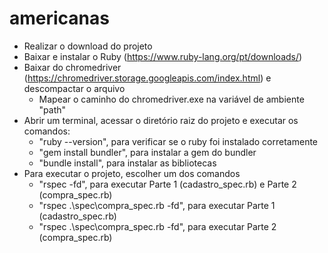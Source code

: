 # americanas

- Realizar o download do projeto
- Baixar e instalar o Ruby (https://www.ruby-lang.org/pt/downloads/)
- Baixar do chromedriver (https://chromedriver.storage.googleapis.com/index.html) e descompactar o arquivo
  - Mapear o caminho do chromedriver.exe na variável de ambiente "path" 
- Abrir um terminal, acessar o diretório raiz do projeto e executar os comandos:
  - "ruby --version", para verificar se o ruby foi instalado corretamente
  - "gem install bundler", para instalar a gem do bundler
  - "bundle install", para instalar as bibliotecas 
- Para executar o projeto, escolher um dos comandos
  - "rspec -fd", para executar Parte 1 (cadastro_spec.rb) e Parte 2 (compra_spec.rb)
  - "rspec .\spec\compra_spec.rb -fd", para executar Parte 1 (cadastro_spec.rb)
  - "rspec .\spec\compra_spec.rb -fd", para executar Parte 2 (compra_spec.rb)
